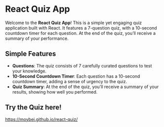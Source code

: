 # React Quiz App

Welcome to the **React Quiz App**! This is a simple yet engaging quiz application built with React. It features a 7-question quiz, with a 10-second countdown timer for each question. At the end of the quiz, you’ll receive a summary of your performance.

## Simple Features

- **Questions**: The quiz consists of 7 carefully curated questions to test your knowledge.
- **10-Second Countdown Timer**: Each question has a 10-second countdown timer, adding a sense of urgency to the quiz.
- **Quiz Summary**: At the end of the quiz, you'll receive a summary of your results, showing how well you performed.

## Try the Quiz here!
https://moybei.github.io/react-quiz/
